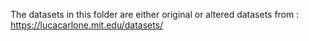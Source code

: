 The datasets in this folder are either original or altered datasets from : https://lucacarlone.mit.edu/datasets/